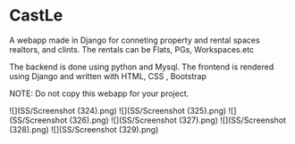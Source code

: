 # CastLe
 
 A webapp made in Django for conneting property and rental spaces realtors, and clints.
 The rentals can be Flats, PGs, Workspaces.etc
 
The backend is done using python and Mysql.
The frontend is rendered using Django and written with HTML, CSS , Bootstrap

NOTE: Do not copy this webapp for your project.

![](SS/Screenshot (324).png)
![](SS/Screenshot (325).png)
![](SS/Screenshot (326).png)
![](SS/Screenshot (327).png)
![](SS/Screenshot (328).png)
![](SS/Screenshot (329).png)


 
